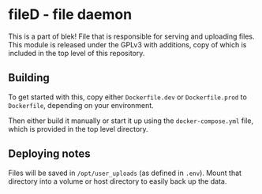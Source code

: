 # fileD - file daemon
This is a part of blek! File that is responsible for serving and uploading files.  
This module is released under the GPLv3 with additions, copy of which is included in the top level of this repository.

## Building
To get started with this, copy either `Dockerfile.dev` or `Dockerfile.prod` to `Dockerfile`, depending on your environment.

Then either build it manually or start it up using the `docker-compose.yml` file, which is provided in the top level directory.

## Deploying notes
Files will be saved in `/opt/user_uploads` (as defined in `.env`). Mount that directory into a volume or host directory to easily back up the data.
